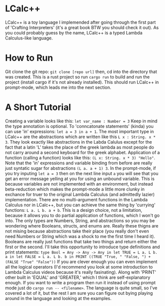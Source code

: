 # LCalc++
LCalc++ is a toy language I implemended after going through the first part of 'Crafting Interpreters' (it's a great book BTW you should check it out). As you could probably guess by the name, LCalc++ is a typed Lambda Calculus-like language.
# How to Run
Git clone the git repo: ```git clone [repo url]``` then, cd into the directory that was created. This is a rust project so run ```cargo run``` to build and run the project (install cargo if it's not already installed).
This should run LCalc++ in prompt-mode, which leads me into the next section.
# A Short Tutorial
Creating a variable looks like this: ```let var_name : Number = 3``` Keep in mind the type annotation is optional. To 'conncatonate statements' (kinda) you can use 'in' expressions:
```let a = 3 in a + 1```. The most important type in LCalc++ are the abstractions which are written like this ```L x : String. x * 3```. They look exactly like abstractions in the Labda Calulus except for the fact that a latin 'L' takes the place of the greek lambda
as most people do not carry around a second keyboard for the greek alphabet. Application of a function (calling a function) looks like this: ```(L x: String. x * 3) "Hello"```.
Note that the 'in' expressions and variable binding from before are really just syntatic sugar for abstractions ```(L a. a + 1) 3```. In the prompt-mode, if you try inputing ```let a = 3``` then on the next line input ```a```
you will see that you get an error message yelling at you for using an unbound variable. This is because variables are not implemented with an environment, but instead beta-reduction which makes the prompt-mode a little more clunky
in exchance for truer to the original Lambda Calculus (and admittedly lazier) implementation. There are no multi-argument functions in the Lambda Calculus nor in LCalc++, but you can achieve the same thing by 'currying' functions:
```L a. L b. a + b```. This is a design choice, not a limitation, because it allows you to do partial application of functions, which I won't go into. The only types are Numbers, String, and abstractions so you may be wondering where Booleans, structs, and enums are.
Really these thigns are not mising because abstractions take their place (you really don't even need Numbers or String which was a shock to me the first time I heard it). Booleans are really just functions that take two things and return either the first or the second.
I'll take this opportunity to introduce type definitions and print statements: ```type Bool = Any -> Any -> Any in let TRUE = L a. L b. a in let FALSE = L a. L b. b in PRINT ((TRUE "True, " "False, ") + (FALSE "True" "False"))``` If you are clever enough you can
even implement all the logical operators (I'd recommend you look at some introduction to Lambda Calculus videos because it's really fasinating). Along with 'PRINT' other built in 'EQUAL' and 'GREATER,' which I think are self-explanatory enough. If you want to write
a program then run it instead of using prompt mode just do ```cargo run -- <filename>```. The language is quite small, so I've covered a lot of it, but the rest I am sure you can figure out bying playing around in the language and looking at the examples.

